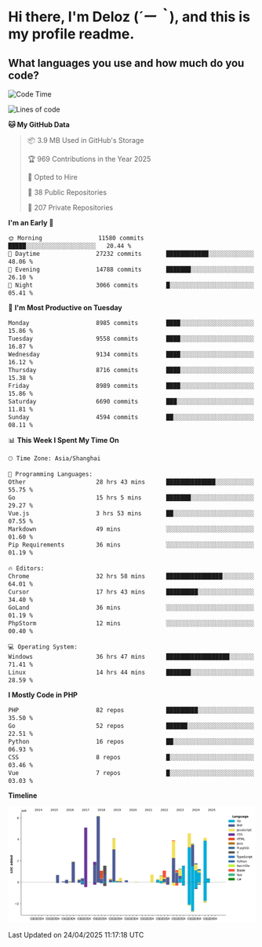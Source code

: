 # **Hi there, I'm Deloz (*´ー｀*), and this is my profile readme.**

## **What languages you use and how much do you code?**

<!--START_SECTION:waka-->
![Code Time](http://img.shields.io/badge/Code%20Time-6%2C223%20hrs%2020%20mins-blue)

![Lines of code](https://img.shields.io/badge/From%20Hello%20World%20I%27ve%20Written-50.9%20million%20lines%20of%20code-blue)

**🐱 My GitHub Data** 

> 📦 3.9 MB Used in GitHub's Storage 
 > 
> 🏆 969 Contributions in the Year 2025
 > 
> 💼 Opted to Hire
 > 
> 📜 38 Public Repositories 
 > 
> 🔑 207 Private Repositories 
 > 
**I'm an Early 🐤** 

```text
🌞 Morning                11580 commits       █████░░░░░░░░░░░░░░░░░░░░   20.44 % 
🌆 Daytime                27232 commits       ████████████░░░░░░░░░░░░░   48.06 % 
🌃 Evening                14788 commits       ███████░░░░░░░░░░░░░░░░░░   26.10 % 
🌙 Night                  3066 commits        █░░░░░░░░░░░░░░░░░░░░░░░░   05.41 % 
```
📅 **I'm Most Productive on Tuesday** 

```text
Monday                   8985 commits        ████░░░░░░░░░░░░░░░░░░░░░   15.86 % 
Tuesday                  9558 commits        ████░░░░░░░░░░░░░░░░░░░░░   16.87 % 
Wednesday                9134 commits        ████░░░░░░░░░░░░░░░░░░░░░   16.12 % 
Thursday                 8716 commits        ████░░░░░░░░░░░░░░░░░░░░░   15.38 % 
Friday                   8989 commits        ████░░░░░░░░░░░░░░░░░░░░░   15.86 % 
Saturday                 6690 commits        ███░░░░░░░░░░░░░░░░░░░░░░   11.81 % 
Sunday                   4594 commits        ██░░░░░░░░░░░░░░░░░░░░░░░   08.11 % 
```


📊 **This Week I Spent My Time On** 

```text
🕑︎ Time Zone: Asia/Shanghai

💬 Programming Languages: 
Other                    28 hrs 43 mins      ██████████████░░░░░░░░░░░   55.75 % 
Go                       15 hrs 5 mins       ███████░░░░░░░░░░░░░░░░░░   29.27 % 
Vue.js                   3 hrs 53 mins       ██░░░░░░░░░░░░░░░░░░░░░░░   07.55 % 
Markdown                 49 mins             ░░░░░░░░░░░░░░░░░░░░░░░░░   01.60 % 
Pip Requirements         36 mins             ░░░░░░░░░░░░░░░░░░░░░░░░░   01.19 % 

🔥 Editors: 
Chrome                   32 hrs 58 mins      ████████████████░░░░░░░░░   64.01 % 
Cursor                   17 hrs 43 mins      █████████░░░░░░░░░░░░░░░░   34.40 % 
GoLand                   36 mins             ░░░░░░░░░░░░░░░░░░░░░░░░░   01.19 % 
PhpStorm                 12 mins             ░░░░░░░░░░░░░░░░░░░░░░░░░   00.40 % 

💻 Operating System: 
Windows                  36 hrs 47 mins      ██████████████████░░░░░░░   71.41 % 
Linux                    14 hrs 44 mins      ███████░░░░░░░░░░░░░░░░░░   28.59 % 
```

**I Mostly Code in PHP** 

```text
PHP                      82 repos            █████████░░░░░░░░░░░░░░░░   35.50 % 
Go                       52 repos            ██████░░░░░░░░░░░░░░░░░░░   22.51 % 
Python                   16 repos            ██░░░░░░░░░░░░░░░░░░░░░░░   06.93 % 
CSS                      8 repos             █░░░░░░░░░░░░░░░░░░░░░░░░   03.46 % 
Vue                      7 repos             █░░░░░░░░░░░░░░░░░░░░░░░░   03.03 % 
```



**Timeline**

![Lines of Code chart](https://raw.githubusercontent.com/deloz/deloz/main/assets/bar_graph.png)


 Last Updated on 24/04/2025 11:17:18 UTC
<!--END_SECTION:waka-->
